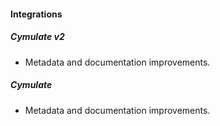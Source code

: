 
#### Integrations

##### Cymulate v2

- Metadata and documentation improvements.
##### Cymulate

- Metadata and documentation improvements.
